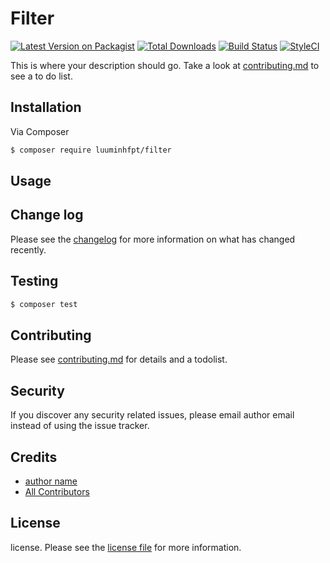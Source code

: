 # Filter

[![Latest Version on Packagist][ico-version]][link-packagist]
[![Total Downloads][ico-downloads]][link-downloads]
[![Build Status][ico-travis]][link-travis]
[![StyleCI][ico-styleci]][link-styleci]

This is where your description should go. Take a look at [contributing.md](contributing.md) to see a to do list.

## Installation

Via Composer

``` bash
$ composer require luuminhfpt/filter
```

## Usage

## Change log

Please see the [changelog](changelog.md) for more information on what has changed recently.

## Testing

``` bash
$ composer test
```

## Contributing

Please see [contributing.md](contributing.md) for details and a todolist.

## Security

If you discover any security related issues, please email author email instead of using the issue tracker.

## Credits

- [author name][link-author]
- [All Contributors][link-contributors]

## License

license. Please see the [license file](license.md) for more information.

[ico-version]: https://img.shields.io/packagist/v/vdvt/filter.svg?style=flat-square
[ico-downloads]: https://img.shields.io/packagist/dt/vdvt/filter.svg?style=flat-square
[ico-travis]: https://img.shields.io/travis/vdvt/filter/master.svg?style=flat-square
[ico-styleci]: https://styleci.io/repos/12345678/shield

[link-packagist]: https://packagist.org/packages/vdvt/filter
[link-downloads]: https://packagist.org/packages/vdvt/filter
[link-travis]: https://travis-ci.org/vdvt/filter
[link-styleci]: https://styleci.io/repos/12345678
[link-author]: https://github.com/vdvt
[link-contributors]: ../../contributors
